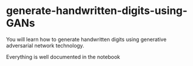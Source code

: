 # generate-handwritten-digits-using-GANs

You will learn how to generate handwritten digits using generative adversarial network technology. 

Everything is well documented in the notebook
